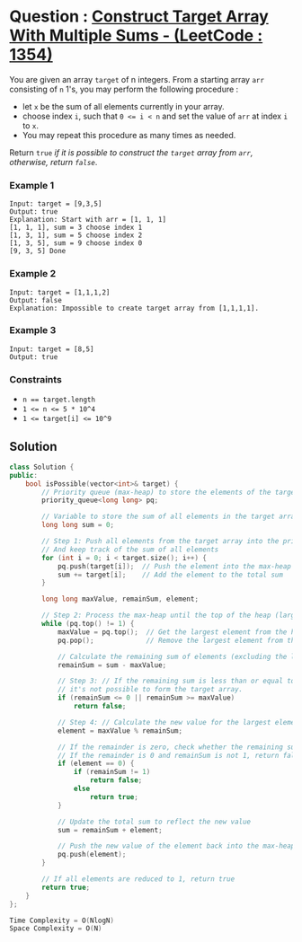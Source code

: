 # Question : [Construct Target Array With Multiple Sums - (LeetCode : 1354)](https://leetcode.com/problems/construct-target-array-with-multiple-sums/)

You are given an array `target` of n integers. From a starting array `arr` consisting of `n` 1's, you may perform the following procedure :

- let `x` be the sum of all elements currently in your array.
- choose index `i`, such that `0 <= i < n` and set the value of `arr` at index `i` to `x`.
- You may repeat this procedure as many times as needed.

Return `true` *if it is possible to construct the `target` array from `arr`, otherwise, return `false`*.

### Example 1

```
Input: target = [9,3,5]
Output: true
Explanation: Start with arr = [1, 1, 1] 
[1, 1, 1], sum = 3 choose index 1
[1, 3, 1], sum = 5 choose index 2
[1, 3, 5], sum = 9 choose index 0
[9, 3, 5] Done
```

### Example 2

```
Input: target = [1,1,1,2]
Output: false
Explanation: Impossible to create target array from [1,1,1,1].
```

### Example 3

```
Input: target = [8,5]
Output: true
```

### Constraints
- `n == target.length`
- `1 <= n <= 5 * 10^4`
- `1 <= target[i] <= 10^9`

## Solution

```Cpp
class Solution {
public:
    bool isPossible(vector<int>& target) {
        // Priority queue (max-heap) to store the elements of the target vector
        priority_queue<long long> pq;

        // Variable to store the sum of all elements in the target array
        long long sum = 0;

        // Step 1: Push all elements from the target array into the priority queue
        // And keep track of the sum of all elements
        for (int i = 0; i < target.size(); i++) {
            pq.push(target[i]);  // Push the element into the max-heap
            sum += target[i];    // Add the element to the total sum
        }

        long long maxValue, remainSum, element;

        // Step 2: Process the max-heap until the top of the heap (largest element) becomes 1.
        while (pq.top() != 1) {
            maxValue = pq.top();  // Get the largest element from the heap
            pq.pop();             // Remove the largest element from the heap

            // Calculate the remaining sum of elements (excluding the largest)
            remainSum = sum - maxValue;

            // Step 3: // If the remaining sum is less than or equal to 0 or greater than or equal to the largest element,
            // it's not possible to form the target array.
            if (remainSum <= 0 || remainSum >= maxValue) 
                return false;

            // Step 4: // Calculate the new value for the largest element using modulus operation
            element = maxValue % remainSum;

            // If the remainder is zero, check whether the remaining sum is 1.
            // If the remainder is 0 and remainSum is not 1, return false as we cannot reduce the array further.
            if (element == 0) {
                if (remainSum != 1)
                    return false;
                else
                    return true;
            }

            // Update the total sum to reflect the new value
            sum = remainSum + element;

            // Push the new value of the element back into the max-heap
            pq.push(element);
        }

        // If all elements are reduced to 1, return true
        return true;
    }
};

Time Complexity = O(NlogN)
Space Complexity = O(N)
```